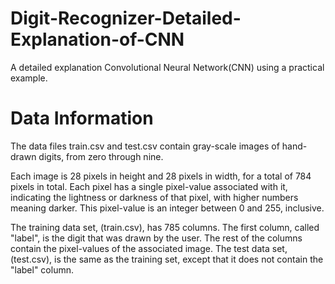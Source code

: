 # Digit-Recognizer-Detailed-Explanation-of-CNN
A detailed explanation Convolutional Neural Network(CNN) using a practical example.

# Data Information
The data files train.csv and test.csv contain gray-scale images of hand-drawn digits, from zero through nine.

Each image is 28 pixels in height and 28 pixels in width, for a total of 784 pixels in total. Each pixel has a single pixel-value associated with it, indicating the lightness or darkness of that pixel, with higher numbers meaning darker. This pixel-value is an integer between 0 and 255, inclusive.

The training data set, (train.csv), has 785 columns. The first column, called "label", is the digit that was drawn by the user. The rest of the columns contain the pixel-values of the associated image.
The test data set, (test.csv), is the same as the training set, except that it does not contain the "label" column.
